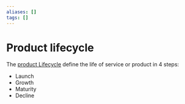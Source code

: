 ```yaml
---
aliases: []
tags: []
---
```


# Product lifecycle

The [product Lifecycle](https://wikipedia.org/wiki/product_lifecycle) define the life of service or product in 4 steps:

- Launch
- Growth
- Maturity
- Decline